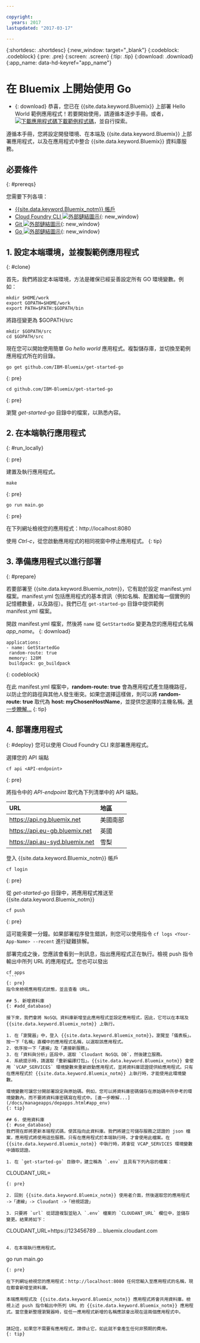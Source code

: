 ```yaml
---

copyright:
  years: 2017
lastupdated: "2017-03-17"

---
```


{:shortdesc: .shortdesc}
{:new_window: target="_blank"}
{:codeblock: .codeblock}
{:pre: .pre}
{:screen: .screen}
{:tip: .tip}
{:download: .download}
{:app_name: data-hd-keyref="app_name"}

# 在 Bluemix 上開始使用 Go

* {: download} 恭喜，您已在 {{site.data.keyword.Bluemix}} 上部署 Hello World 範例應用程式！若要開始使用，請遵循本逐步手冊。或者，<a class="xref" href="http://bluemix.net" target="_blank" title="（下載範例程式碼）"><img class="hidden" src="../../images/btn_starter-code.svg" alt="下載應用程式碼" />下載範例程式碼</a>，並自行探索。

遵循本手冊，您將設定開發環境、在本端及 {{site.data.keyword.Bluemix}} 上部署應用程式，以及在應用程式中整合 {{site.data.keyword.Bluemix}} 資料庫服務。

## 必要條件
{: #prereqs}

您需要下列各項：
* [{{site.data.keyword.Bluemix_notm}} 帳戶](https://console.ng.bluemix.net/registration/)
* [Cloud Foundry CLI ![外部鏈結圖示](../../icons/launch-glyph.svg "外部鏈結圖示")](https://github.com/cloudfoundry/cli#downloads){: new_window}
* [Git ![外部鏈結圖示](../../icons/launch-glyph.svg "外部鏈結圖示")](https://git-scm.com/downloads){: new_window}
* [Go ![外部鏈結圖示](../../icons/launch-glyph.svg "外部鏈結圖示")](https://golang.org/dl/){: new_window}

## 1. 設定本端環境，並複製範例應用程式
{: #clone}

首先，我們將設定本端環境，方法是確保已經妥善設定所有 GO 環境變數。例如：
```
mkdir $HOME/work
export GOPATH=$HOME/work
export PATH=$PATH:$GOPATH/bin
```

將路徑變更為 $GOPATH/src
```
mkdir $GOPATH/src
cd $GOPATH/src
```

現在您可以開始使用簡單 Go *hello world* 應用程式。複製儲存庫，並切換至範例應用程式所在的目錄。
```
go get github.com/IBM-Bluemix/get-started-go
```
{: pre}
```
cd github.com/IBM-Bluemix/get-started-go
```
{: pre}

瀏覽 *get-started-go* 目錄中的檔案，以熟悉內容。

## 2. 在本端執行應用程式
{: #run_locally}

  {: pre}

  建置及執行應用程式。
  ```
make
  ```
  {: pre}

  ```
go run main.go
  ```
  {: pre}

  在下列網址檢視您的應用程式：http://localhost:8080

使用 *Ctrl-c*，從您啟動應用程式的相同視窗中停止應用程式。
{: tip}

## 3. 準備應用程式以進行部署
{: #prepare}

若要部署至 {{site.data.keyword.Bluemix_notm}}，它有助於設定 manifest.yml 檔案。manifest.yml 包括應用程式的基本資訊（例如名稱、配置給每一個實例的記憶體數量，以及路徑）。我們已在 `get-started-go` 目錄中提供範例 manifest.yml 檔案。

開啟 manifest.yml 檔案，然後將 `name` 從 `GetStartedGo` 變更為您的應用程式名稱 <var class="keyword varname" data-hd-keyref="app_name">app_name</var>。
{: download}

  ```
 applications:
 - name: GetStartedGo
   random-route: true
   memory: 128M
   buildpack: go_buildpack
  ```
  {: codeblock}

在此 manifest.yml 檔案中，**random-route: true** 會為應用程式產生隨機路徑，以防止您的路徑與其他人發生衝突。如果您選擇這樣做，則可以將 **random-route: true** 取代為 **host: myChosenHostName**，並提供您選擇的主機名稱。[進一步瞭解...](/docs/manageapps/depapps.html#appmanifest)
{: tip}

## 4. 部署應用程式
{: #deploy}
您可以使用 Cloud Foundry CLI 來部署應用程式。

選擇您的 API 端點
   ```
cf api <API-endpoint>
   ```
   {: pre}

將指令中的 *API-endpoint* 取代為下列清單中的 API 端點。

|URL                             |地區          |
|:-------------------------------|:---------------|
| https://api.ng.bluemix.net     | 美國南部       |
| https://api.eu-gb.bluemix.net  | 英國 |
| https://api.au-syd.bluemix.net | 雪梨         |

登入 {{site.data.keyword.Bluemix_notm}} 帳戶

  ```
cf login
```
  {: pre}

從 *get-started-go* 目錄中，將應用程式推送至 {{site.data.keyword.Bluemix_notm}}
  ```
cf push
```
  {: pre}

這可能需要一分鐘。如果部署程序發生錯誤，則您可以使用指令 `cf logs <Your-App-Name> --recent` 進行疑難排解。

部署完成之後，您應該會看到一則訊息，指出應用程式正在執行。檢視 push 指令輸出中所列 URL 的應用程式。您也可以發出 

   ```
cf apps
    ```
  {: pre}
  指令來檢視應用程式狀態，並且查看 URL。

## 5. 新增資料庫
{: #add_database}

接下來，我們會將 NoSQL 資料庫新增至此應用程式並設定應用程式，因此，它可以在本端及 {{site.data.keyword.Bluemix_notm}} 上執行。

1. 在「瀏覽器」中，登入 {{site.data.keyword.Bluemix_notm}}。瀏覽至「儀表板」。按一下「名稱」直欄中的應用程式名稱，以選取該應用程式。
2. 依序按一下「連線」及「連接新服務」。
3. 在「資料與分析」區段中，選取 `Cloudant NoSQL DB`，然後建立服務。
4. 系統提示時，請選取「重新編譯打包」。{{site.data.keyword.Bluemix_notm}} 會使用 `VCAP_SERVICES` 環境變數來重新啟動應用程式，並將資料庫認證提供給應用程式。只有在應用程式於 {{site.data.keyword.Bluemix_notm}} 上執行時，才能使用此環境變數。

環境變數可讓您分開部署設定與原始碼。例如，您可以將資料庫密碼儲存在原始碼中所參考的環境變數內，而不要將資料庫密碼寫在程式中。[進一步瞭解...](/docs/manageapps/depapps.html#app_env)
{: tip}

## 6. 使用資料庫
{: #use_database}
我們現在即將更新本端程式碼，使其指向此資料庫。我們將建立可儲存服務之認證的 json 檔案，應用程式將使用這些服務。只有在應用程式於本端執行時，才會使用此檔案。在 {{site.data.keyword.Bluemix_notm}} 中執行時，將會從 VCAP_SERVICES 環境變數中讀取認證。

1. 在 `get-started-go` 目錄中，建立稱為 `.env` 且具有下列內容的檔案：
  ```
  CLOUDANT_URL=
  ```
  {: pre}

2. 回到 {{site.data.keyword.Bluemix_notm}} 使用者介面，然後選取您的應用程式 ->「連線」-> Cloudant ->「檢視認證」

3. 只要將 `url` 從認證複製並貼入 `.env` 檔案的 `CLOUDANT_URL` 欄位中，並儲存變更。結果將如下：
  ```
  CLOUDANT_URL=https://123456789 ... bluemix.cloudant.com
  ```

4. 在本端執行應用程式。
  ```
go run main.go
  ```
  {: pre}

  在下列網址檢視您的應用程式：http://localhost:8080 任何您輸入至應用程式的名稱，現在都會新增至資料庫。

  本端應用程式及 {{site.data.keyword.Bluemix_notm}} 應用程式將會共用資料庫。檢視上述 push 指令輸出中所列 URL 的 {{site.data.keyword.Bluemix_notm}} 應用程式。當您重新整理瀏覽器時，從任一應用程式新增的名稱應該會出現在這兩個應用程式中。


請記住，如果您不需要有應用程式，請停止它，如此就不會產生任何非預期的費用。
{: tip}
